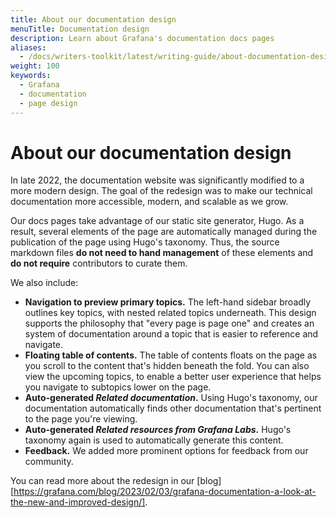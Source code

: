 ```yaml
---
title: About our documentation design
menuTitle: Documentation design
description: Learn about Grafana's documentation docs pages
aliases:
  - /docs/writers-toolkit/latest/writing-guide/about-documentation-design/
weight: 100
keywords:
  - Grafana
  - documentation
  - page design
---
```


# About our documentation design

In late 2022, the documentation website was significantly modified to a more modern design. The goal of the redesign was to make our technical documentation more accessible, modern, and scalable as we grow.  

Our docs pages take advantage of our static site generator, Hugo. As a result, several elements of the page are automatically managed during the publication of the page using Hugo's taxonomy. Thus, the source markdown files **do not need to hand management** of these elements and **do not require** contributors to curate them.

We also include:

- **Navigation to preview primary topics.** The left-hand sidebar broadly outlines key topics, with nested related topics underneath. This design supports the philosophy that "every page is page one" and creates an system of documentation around a topic that is easier to reference and navigate. 
- **Floating table of contents.** The table of contents floats on the page as you scroll to the content that's hidden beneath the fold. You can also view the upcoming topics, to enable a better user experience that helps you navigate to subtopics lower on the page.
- **Auto-generated _Related documentation_.** Using Hugo's taxonomy, our documentation automatically finds other documentation that's pertinent to the page you're viewing.
- **Auto-generated _Related resources from Grafana Labs_.** Hugo's taxonomy again is used to automatically generate this content.
- **Feedback.** We added more prominent options for feedback from our community.

You can read more about the redesign in our [blog] [https://grafana.com/blog/2023/02/03/grafana-documentation-a-look-at-the-new-and-improved-design/].
